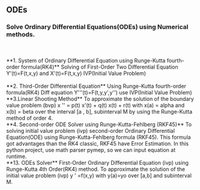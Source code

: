 ## ODEs
### Solve Ordinary Differential Equations(ODEs) using Numerical methods.
<br>
<br>
**1. System of Ordinary Differential Equation using Runge-Kutta fourth-order formula(RK4)**
Solving of First-Order Two Differential Equation Y'(t)=F(t,x,y) and X'(t)=F(t,x,y) IVP(Initial Value Problem)
<br><br>
**2. Third-Order Differential Equation**
Using Runge-Kutta fourth-order formula(RK4)
Diff equation Y'''(t)=F(t,y,y',y'') use IVP(Initial Value Problem)
<br>
**3.Linear Shooting Method**
To approximate the solution of the boundary value problem (bvp) x '' = p(t) x'(t) + q(t) x(t) + r(t) with x(a) = alpha and x(b) = beta over the interval [a , b], subinterval M by using the Runge-Kutta method of order 4.
<br>
**4. Second-order ODE Solver using Runge-Kutta-Fehlberg (RKF45)**
To solving initial value problem (ivp) second-order Ordinary Differential Equation(ODE) using Runge-Kutta-Fehlberg formula (RKF45). This formula got advantages than the RK4 classic, RKF45 have Error Estimation. In this python project, use math parser pymep, so we can input equation at runtime.
<br>
**13. ODEs Solver**
First-Order Ordinary Differential Equation (ivp) using Runge-Kutta 4th Order(RK4) method.
To approximate the solution of the initial value problem (ivp) y ' =f(x,y) with y(a)=yo over [a,b] and subinterval M.
